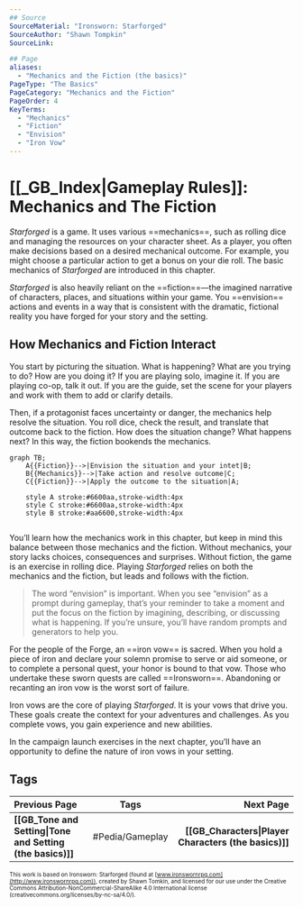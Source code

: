 ```yaml
---
## Source
SourceMaterial: "Ironsworn: Starforged"
SourceAuthor: "Shawn Tompkin"
SourceLink: 

## Page
aliases:
  - "Mechanics and the Fiction (the basics)"
PageType: "The Basics"
PageCategory: "Mechanics and the Fiction"
PageOrder: 4
KeyTerms:
  - "Mechanics"
  - "Fiction"
  - "Envision"
  - "Iron Vow"
---
```

# [[_GB_Index|Gameplay Rules]]: Mechanics and The Fiction
_Starforged_ is a game. It uses various ==mechanics==, such as rolling dice and managing the resources on your character sheet. As a player, you often make decisions based on a desired mechanical outcome. For example, you might choose a particular action to get a bonus on your die roll. The basic mechanics of _Starforged_ are introduced in this chapter.

_Starforged_ is also heavily reliant on the ==fiction==—the imagined narrative of characters, places, and situations within your game. You ==envision== actions and events in a way that is consistent with the dramatic, fictional reality you have forged for your story and the setting. 

## How Mechanics and Fiction Interact
You start by picturing the situation. What is happening? What are you trying to do? How are you doing it? If you are playing solo, imagine it. If you are playing co-op, talk it out. If you are the guide, set the scene for your players and work with them to add or clarify details.

Then, if a protagonist faces uncertainty or danger, the mechanics help resolve the situation. You roll dice, check the result, and translate that outcome back to the fiction. How does the situation change? What happens next? In this way, the fiction bookends the mechanics.

```mermaid
graph TB;
	A{{Fiction}}-->|Envision the situation and your intet|B;
	B{{Mechanics}}-->|Take action and resolve outcome|C;
	C{{Fiction}}-->|Apply the outcome to the situation|A;

	style A stroke:#6600aa,stroke-width:4px
	style C stroke:#6600aa,stroke-width:4px
	style B stroke:#aa6600,stroke-width:4px
	
```

You’ll learn how the mechanics work in this chapter, but keep in mind this balance between those mechanics and the fiction. Without mechanics, your story lacks choices, consequences and surprises. Without fiction, the game is an exercise in rolling dice. Playing _Starforged_ relies on both the mechanics and the fiction, but leads and follows with the fiction.

> The word “envision” is important. When you see “envision” as a prompt during gameplay, that’s your reminder to take a moment and put the focus on the fiction by imagining, describing, or discussing what is happening. If you’re unsure, you’ll have random prompts and generators to help you.

For the people of the Forge, an ==iron vow== is sacred. When you hold a piece of iron and declare your solemn promise to serve or aid someone, or to complete a personal quest, your honor is bound to that vow. Those who undertake these sworn quests are called ==Ironsworn==. Abandoning or recanting an iron vow is the worst sort of failure.

Iron vows are the core of playing _Starforged_. It is your vows that drive you. These goals create the context for your adventures and challenges. As you complete vows, you gain experience and new abilities.

In the campaign launch exercises in the next chapter, you’ll have an opportunity to define the nature of iron vows in your setting.

## Tags
| Previous Page | Tags | Next Page |
|:--- |:---:| ---:|
| **[[GB_Tone and Setting\|Tone and Setting (the basics)]]** | #Pedia/Gameplay | **[[GB_Characters\|Player Characters (the basics)]]** |

<font size=-2>This work is based on Ironsworn: Starforged (found at [www.ironswornrpg.com](http://www.ironswornrpg.com)), created by Shawn Tomkin, and licensed for our use under the Creative Commons Attribution-NonCommercial-ShareAlike 4.0 International license  (creativecommons.org/licenses/by-nc-sa/4.0/).</font>